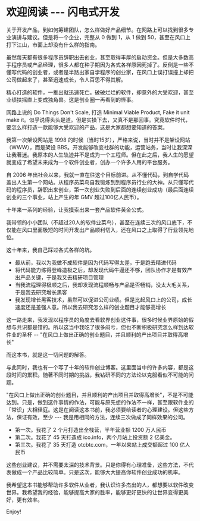 # 欢迎阅读 --- 闪电式开发

关于开发产品，到如何筹建团队，怎么样做好产品细节。在网路上可以找到很多专业演讲与建议。但是将一个企业，完整从 0 做到 1，从 1 做到 50，甚至在风口上打下江山，市面上却没有什么样的指南。

虽然每天都有很多程序员辞职出去创业，甚至取得丰厚的启动资金。但是大多数高手程序员或产品经理，很多人都在种子期因为各式各样原因死掉了。反倒是一些不懂写代码的创业者，或者是半路出家自学程序的创业家，在风口上误打误撞上却把公司做起来了，甚至迅速成长，令人百思不得其解。

精心打造的软件，一推出就迅速死亡。破破烂烂的软件，却意外的大受欢迎，甚至业绩扶摇直上变成独角兽。这是创业圈一再看到的怪事。

网路上说的 Do Things Don't Scale, 打造 Minimal Viable Product, Fake it unit make it。似乎说得头头是道。但是实操下去，又真不是那回事。究竟软件时代，要怎么样打造一款能够大受欢迎的产品，这是大家都想要知道的答案。

我第一次架设网站是 1998 的时候（当时15岁），严格来说，当时并不是架设网站（WWW），而是架设 BBS。开发能够改变社群的功能，运营站务，当时让我深深让我著迷。我原本的人生轨迹并不是成为一个工程师。但在此之后，我人生的愿望就变成了希望未来成为一个软件创业者，创办一个许多人用的平台服务。

自 2006 年出社会以来，我就一直在往这个目标前进。从不懂代码，到自学代码盖出人生第一个网站。从程序员菜鸟自我锻炼到到程序员行业的大神。从只懂写代码的程序员，辞职出来创业，第一次创业失败到后面的连续创业成功（最后面连续创业的三个事业，站上产生的年 GMV 超过100亿人民币）。

十年来一系列的经验，让我摸索出来一套产品软件黄金公式。

我带领的小小团队（不超过20人的软件业菜鸟），甚至在连续三次的风口底下，不仅能在风口里面极短的时间开发出产品顺利切入，还在风口之上取得了行业领先地位。

这十年来，我自己踩过各式各样的坑。

* 最从前，我以为我做不成软件是因为代码写得太差，于是跑去精进代码
* 将代码能力练得登峰造极之后，却发现代码牛逼还不够，团队协作才是有效产出产品关键，于是我又去精研项目管理
* 当我流程理得极顺之后，我却发现流程顺畅与产品是否畅销，没太大毛关系，于是我去研究增长黑客
* 我发现增长黑客技术，虽然可以促进公司业绩。但是比起风口上的公司，成长速度还是差强人意。所以我去研究怎么样的创业题目才能够高增长

这一路走来，我发现以程序员的角度去看软界创业这件事，很多时候业界原始的假想与共识都是错的。所以这当中我吃了很多闷亏，但也不断积极研究怎么样到达软件业的圣杯 -- "在风口上做出正确的创业题目，并且顺利的产出项目并取得高增长"

而这本书，就是这一切问题的解答。

与此同时，我也有一个写了十年的软件创业博客。这里面当中的许多内容，都是这段时间的累积。随著不同时期的挑战，我钻研不同的方法论以克服看似不可能的问题。

"在风口上做出正确的创业题目，并且顺利的产出项目并取得高增长"，不是不可能达到。只是，做到这件事情的作法，可能与原先想的作法不一样，甚至跟软件业的「常识」大相径庭。这是在阅读这本书前，我必须要给读者的心理建设。但这些方法，保证有效，至少 --- 我是用相同的方法，连续三次做成了同样效果的公司。

* 第一次。我花了 2 个月打造出全栈营，半年营业额 1200 万人民币
* 第二次。我花了 45 天打造成 ico.info，两个月站上投资额 2 亿美金。
* 第三次。我花了 35 天打造 otcbtc.com，一年以来站上成交额超过 100 亿人民币

这些创业建议，并不需要太深的技术背景。只是你得有心理准备，这些方法，不代表做成一个产品比较简单。只是这次，能够大大提高你软件创业成功的机率。

我希望这本书能够帮助许多软件从业者，我认识许多杰出的人，都想要以软件改变世界。我希望我的经验，能够提高大家的胜率，能够更好更快的让世界变得更美好，更有效率。

Enjoy!
